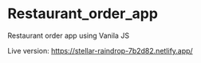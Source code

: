 # Restaurant_order_app
Restaurant order app using Vanila JS

Live version: https://stellar-raindrop-7b2d82.netlify.app/
